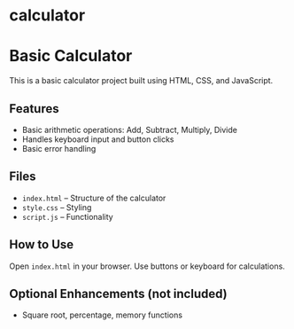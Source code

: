 # calculator

# Basic Calculator

This is a basic calculator project built using HTML, CSS, and JavaScript.

## Features
- Basic arithmetic operations: Add, Subtract, Multiply, Divide
- Handles keyboard input and button clicks
- Basic error handling

## Files
- `index.html` – Structure of the calculator
- `style.css` – Styling
- `script.js` – Functionality

## How to Use
Open `index.html` in your browser. Use buttons or keyboard for calculations.

## Optional Enhancements (not included)
- Square root, percentage, memory functions
